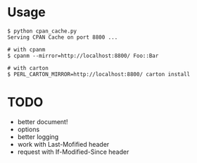 Usage
=====

    $ python cpan_cache.py
    Serving CPAN Cache on port 8800 ...
    
    # with cpanm
    $ cpanm --mirror=http://localhost:8800/ Foo::Bar
    
    # with carton
    $ PERL_CARTON_MIRROR=http://localhost:8800/ carton install

TODO
====

* better document!
* options
* better logging
* work with Last-Mofified header
* request with If-Modified-Since header
